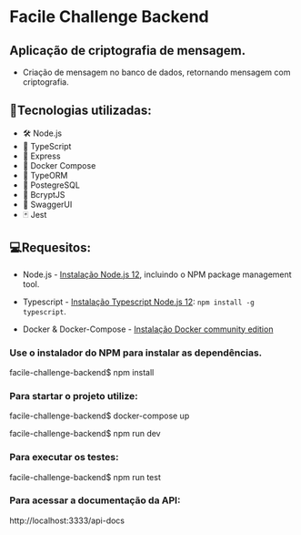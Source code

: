 # Facile Challenge Backend

## Aplicação de criptografia de mensagem.

- Criação de mensagem no banco de dados, retornando mensagem com criptografia.

## 💾Tecnologias utilizadas:
-   🛠  Node.js
-   💈  TypeScript
-   🚀  Express
-   🐋  Docker Compose
-   🔧  TypeORM
-   🐘  PostegreSQL
-  🔑  BcryptJS
-   📃  SwaggerUI
-   🃏   Jest


## 💻Requesitos:

- Node.js -  [Instalação Node.js 12](https://nodejs.org/en/), incluindo o NPM package management tool.

- Typescript -  [Instalação Typescript Node.js 12](https://www.typescriptlang.org/):  `npm install -g typescript`.

- Docker & Docker-Compose -  [Instalação Docker community edition](https://hub.docker.com/search/?type=edition&offering=community)


### Use o instalador do NPM para instalar as dependências.
facile-challenge-backend$ npm install

### Para startar o projeto utilize:
facile-challenge-backend$ docker-compose up

facile-challenge-backend$ npm run dev

### Para executar os testes:
facile-challenge-backend$ npm run test

### Para acessar a documentação da API:
http://localhost:3333/api-docs